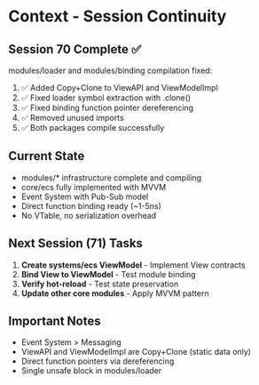# Context - Session Continuity

## Session 70 Complete ✅
modules/loader and modules/binding compilation fixed:
1. ✅ Added Copy+Clone to ViewAPI and ViewModelImpl
2. ✅ Fixed loader symbol extraction with .clone()
3. ✅ Fixed binding function pointer dereferencing
4. ✅ Removed unused imports
5. ✅ Both packages compile successfully

## Current State
- modules/* infrastructure complete and compiling
- core/ecs fully implemented with MVVM
- Event System with Pub-Sub model
- Direct function binding ready (~1-5ns)
- No VTable, no serialization overhead

## Next Session (71) Tasks
1. **Create systems/ecs ViewModel** - Implement View contracts
2. **Bind View to ViewModel** - Test module binding
3. **Verify hot-reload** - Test state preservation
4. **Update other core modules** - Apply MVVM pattern

## Important Notes
- Event System > Messaging
- ViewAPI and ViewModelImpl are Copy+Clone (static data only)
- Direct function pointers via dereferencing
- Single unsafe block in modules/loader